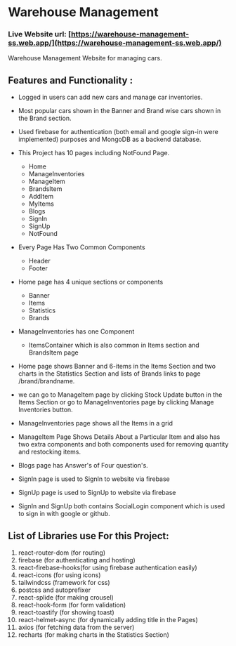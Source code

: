 # Warehouse Management

### Live Website url: [https://warehouse-management-ss.web.app/](https://warehouse-management-ss.web.app/)

Warehouse Management Website for managing cars.

## Features and Functionality :

- Logged in users can add new cars and manage car inventories.
- Most popular cars shown in the Banner and Brand wise cars shown in the Brand section.
- Used firebase for authentication (both email and google sign-in were implemented) purposes and MongoDB as a backend database.

- This Project has 10 pages including NotFound Page.

  - Home
  - ManageInventories
  - ManageItem
  - BrandsItem
  - AddItem
  - MyItems
  - Blogs
  - SignIn
  - SignUp
  - NotFound

- Every Page Has Two Common Components

  - Header
  - Footer

- Home page has 4 unique sections or components

  - Banner
  - Items
  - Statistics
  - Brands

- ManageInventories has one Component

  - ItemsContainer which is also common in Items section and BrandsItem page

- Home page shows Banner and 6-items in the Items Section and two charts in the Statistics Section and lists of Brands links to page /brand/brandname.
- we can go to ManageItem page by clicking Stock Update button in the Items Section or go to ManageInventories page by clicking Manage Inventories button.
- ManageInventories page shows all the Items in a grid
- ManageItem Page Shows Details About a Particular Item and also has two extra components and both components used for removing quantity and restocking items.
- Blogs page has Answer's of Four question's.
- SignIn page is used to SignIn to website via firebase
- SignUp page is used to SignUp to website via firebase
- SignIn and SignUp both contains SocialLogin component which is used to sign in with google or github.

## List of **Libraries** use For this Project:

1. react-router-dom (for routing)
2. firebase (for authenticating and hosting)
3. react-firebase-hooks(for using firebase authentication easily)
4. react-icons (for using icons)
5. tailwindcss (framework for css)
6. postcss and autoprefixer
7. react-splide (for making crousel)
8. react-hook-form (for form validation)
9. react-toastify (for showing toast)
10. react-helmet-async (for dynamically adding title in the Pages)
11. axios (for fetching data from the server)
12. recharts (for making charts in the Statistics Section)
